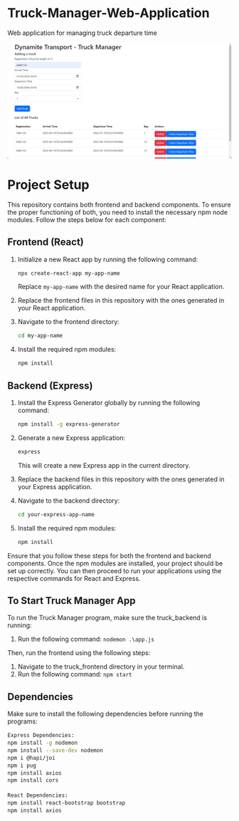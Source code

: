# Truck-Manager-Web-Application
Web application for managing truck departure time

![Truck Manager](./images/truck_manager.png)

# Project Setup

This repository contains both frontend and backend components. To ensure the proper functioning of both, you need to install the necessary npm node modules. Follow the steps below for each component:

## Frontend (React)

1. Initialize a new React app by running the following command:

    ```bash
    npx create-react-app my-app-name
    ```

    Replace `my-app-name` with the desired name for your React application.

2. Replace the frontend files in this repository with the ones generated in your React application.

3. Navigate to the frontend directory:

    ```bash
    cd my-app-name
    ```

4. Install the required npm modules:

    ```bash
    npm install
    ```

## Backend (Express)

1. Install the Express Generator globally by running the following command:

    ```bash
    npm install -g express-generator
    ```

2. Generate a new Express application:

    ```bash
    express
    ```

    This will create a new Express app in the current directory.

3. Replace the backend files in this repository with the ones generated in your Express application.

4. Navigate to the backend directory:

    ```bash
    cd your-express-app-name
    ```

5. Install the required npm modules:

    ```bash
    npm install
    ```

Ensure that you follow these steps for both the frontend and backend components. Once the npm modules are installed, your project should be set up correctly. You can then proceed to run your applications using the respective commands for React and Express.


## To Start Truck Manager App

To run the Truck Manager program, make sure the truck_backend is running:
1. Run the following command: `nodemon .\app.js`

Then, run the frontend using the following steps:
1. Navigate to the truck_frontend directory in your terminal.
2. Run the following command: `npm start`

## Dependencies

Make sure to install the following dependencies before running the programs:

```bash
Express Dependencies:
npm install -g nodemon
npm install --save-dev nodemon
npm i @hapi/joi
npm i pug
npm install axios
npm install cors

React Dependencies:
npm install react-bootstrap bootstrap
npm install axios
```
